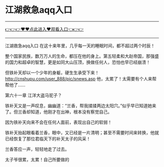 # 江湖救急aqq入口

<hr/> <a href="https://github.com/nemmp/jaok/issues/2">👉👉👉♥♥点此进入♥观看入口👈👉👉</a><hr/>

江湖救急aqq入口
在这十来年里，几乎每一天的睡眠时间，都不超过两个时辰！

整个国家民族，数万万人的生命，都压在他的身上。第五轻柔和大赵帝国，那强盛的国力和超卓的智慧，更是如同大山压顶，换做任何人，恐怕也早已经崩溃！

但铁补天却以一个少年的身躯，硬生生承受下来！
http://cnshupu.com/user_888/pic/snews.asp
他，太累了！太需要有个人来帮帮他了……

第六十一章 江洋大盗马驼子？

铁补天又是一声叹息，幽幽道：“兰香，帮我揉揉两边太阳穴。”似乎早已知道她来了。但兰香却知道，他刚才在出神，根本没有察觉自己。

因为铁补天向来不会在任何人面前，表现出自己的软弱！

铁补天抬起眼看着兰香，眼中，又已经是一片清明；甚至不需要时间来转换，他就已经恢复了那位君临天下的补天太子的风采！

兰香答应一声，轻轻地走了过去。

太子爷很累，太累！自己所要做的
